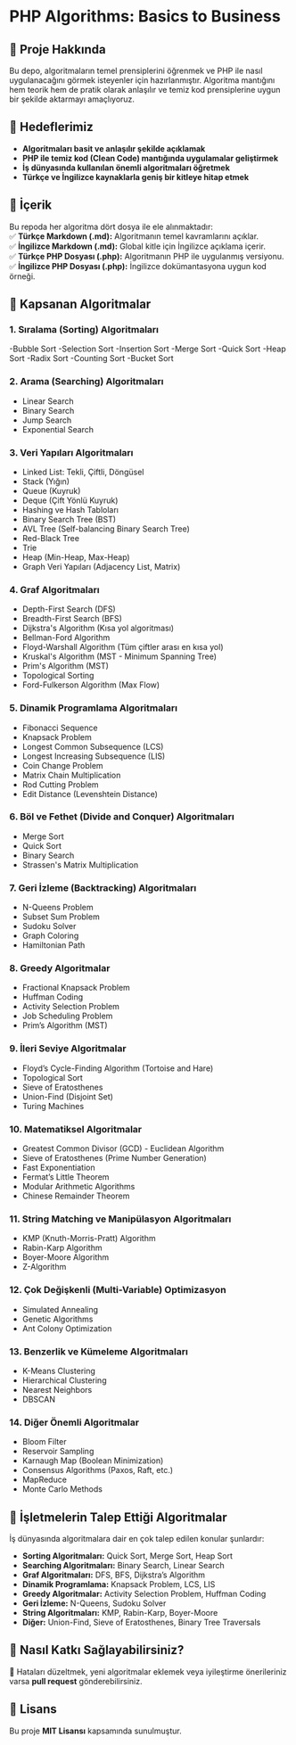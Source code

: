 # PHP Algorithms: Basics to Business

## 📌 Proje Hakkında

Bu depo, algoritmaların temel prensiplerini öğrenmek ve PHP ile nasıl uygulanacağını görmek isteyenler için hazırlanmıştır. Algoritma mantığını hem teorik hem de pratik olarak anlaşılır ve temiz kod prensiplerine uygun bir şekilde aktarmayı amaçlıyoruz.

## 🎯 Hedeflerimiz

- **Algoritmaları basit ve anlaşılır şekilde açıklamak**  
- **PHP ile temiz kod (Clean Code) mantığında uygulamalar geliştirmek**  
- **İş dünyasında kullanılan önemli algoritmaları öğretmek**  
- **Türkçe ve İngilizce kaynaklarla geniş bir kitleye hitap etmek**  

## 📂 İçerik

Bu repoda her algoritma dört dosya ile ele alınmaktadır:  
✅ **Türkçe Markdown (.md):** Algoritmanın temel kavramlarını açıklar.  
✅ **İngilizce Markdown (.md):** Global kitle için İngilizce açıklama içerir.  
✅ **Türkçe PHP Dosyası (.php):** Algoritmanın PHP ile uygulanmış versiyonu.  
✅ **İngilizce PHP Dosyası (.php):** İngilizce dokümantasyona uygun kod örneği.  

## 📌 Kapsanan Algoritmalar

### 1. Sıralama (Sorting) Algoritmaları

-Bubble Sort
-Selection Sort
-Insertion Sort
-Merge Sort
-Quick Sort
-Heap Sort
-Radix Sort
-Counting Sort
-Bucket Sort

### 2. Arama (Searching) Algoritmaları

- Linear Search
- Binary Search
- Jump Search
- Exponential Search

### 3. Veri Yapıları Algoritmaları

- Linked List: Tekli, Çiftli, Döngüsel
- Stack (Yığın)
- Queue (Kuyruk)
- Deque (Çift Yönlü Kuyruk)
- Hashing ve Hash Tabloları
- Binary Search Tree (BST)
- AVL Tree (Self-balancing Binary Search Tree)
- Red-Black Tree
- Trie
- Heap (Min-Heap, Max-Heap)
- Graph Veri Yapıları (Adjacency List, Matrix)

### 4. Graf Algoritmaları

- Depth-First Search (DFS)
- Breadth-First Search (BFS)
- Dijkstra's Algorithm (Kısa yol algoritması)
- Bellman-Ford Algorithm
- Floyd-Warshall Algorithm (Tüm çiftler arası en kısa yol)
- Kruskal's Algorithm (MST - Minimum Spanning Tree)
- Prim's Algorithm (MST)
- Topological Sorting
- Ford-Fulkerson Algorithm (Max Flow)

### 5. Dinamik Programlama Algoritmaları

- Fibonacci Sequence
- Knapsack Problem
- Longest Common Subsequence (LCS)
- Longest Increasing Subsequence (LIS)
- Coin Change Problem
- Matrix Chain Multiplication
- Rod Cutting Problem
- Edit Distance (Levenshtein Distance)

### 6. Böl ve Fethet (Divide and Conquer) Algoritmaları

- Merge Sort
- Quick Sort
- Binary Search
- Strassen's Matrix Multiplication

### 7. Geri İzleme (Backtracking) Algoritmaları

- N-Queens Problem
- Subset Sum Problem
- Sudoku Solver
- Graph Coloring
- Hamiltonian Path

### 8. Greedy Algoritmalar

- Fractional Knapsack Problem
- Huffman Coding
- Activity Selection Problem
- Job Scheduling Problem
- Prim’s Algorithm (MST)

### 9. İleri Seviye Algoritmalar

- Floyd’s Cycle-Finding Algorithm (Tortoise and Hare)
- Topological Sort
- Sieve of Eratosthenes
- Union-Find (Disjoint Set)
- Turing Machines
  
### 10. Matematiksel Algoritmalar

- Greatest Common Divisor (GCD) - Euclidean Algorithm
- Sieve of Eratosthenes (Prime Number Generation)
- Fast Exponentiation
- Fermat’s Little Theorem
- Modular Arithmetic Algorithms
- Chinese Remainder Theorem

### 11. String Matching ve Manipülasyon Algoritmaları

- KMP (Knuth-Morris-Pratt) Algorithm
- Rabin-Karp Algorithm
- Boyer-Moore Algorithm
- Z-Algorithm

### 12. Çok Değişkenli (Multi-Variable) Optimizasyon

- Simulated Annealing
- Genetic Algorithms
- Ant Colony Optimization
  
### 13. Benzerlik ve Kümeleme Algoritmaları

- K-Means Clustering
- Hierarchical Clustering
- Nearest Neighbors
- DBSCAN

### 14. Diğer Önemli Algoritmalar  

- Bloom Filter
- Reservoir Sampling
- Karnaugh Map (Boolean Minimization)
- Consensus Algorithms (Paxos, Raft, etc.)
- MapReduce
- Monte Carlo Methods

## 🚀 İşletmelerin Talep Ettiği Algoritmalar  

İş dünyasında algoritmalara dair en çok talep edilen konular şunlardır:

- **Sorting Algoritmaları:** Quick Sort, Merge Sort, Heap Sort  
- **Searching Algoritmaları:** Binary Search, Linear Search  
- **Graf Algoritmaları:** DFS, BFS, Dijkstra’s Algorithm  
- **Dinamik Programlama:** Knapsack Problem, LCS, LIS  
- **Greedy Algoritmalar:** Activity Selection Problem, Huffman Coding  
- **Geri İzleme:** N-Queens, Sudoku Solver  
- **String Algoritmaları:** KMP, Rabin-Karp, Boyer-Moore  
- **Diğer:** Union-Find, Sieve of Eratosthenes, Binary Tree Traversals  

## 🚀 Nasıl Katkı Sağlayabilirsiniz?

🎯 Hataları düzeltmek, yeni algoritmalar eklemek veya iyileştirme önerileriniz varsa **pull request** gönderebilirsiniz.  

## 📜 Lisans

Bu proje **MIT Lisansı** kapsamında sunulmuştur.  
